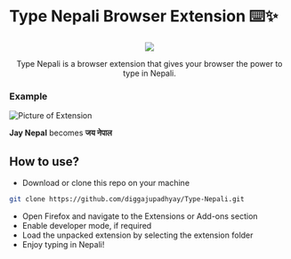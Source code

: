 # Type Nepali Browser Extension ⌨️✨

<p align="center">
<img src="img/icons//icon-128.png" />
 </p>
<p style="text-align: center;">
Type Nepali is a browser extension that gives your browser the power to type in Nepali.
</p>

### Example

![Picture of Extension](./img/extension-pic.png)

<b>Jay Nepal</b> becomes <b>जय नेपाल</b>

## How to use?

- Download or clone this repo on your machine

```bash
git clone https://github.com/diggajupadhyay/Type-Nepali.git
```

- Open Firefox and navigate to the Extensions or Add-ons section
- Enable developer mode, if required
- Load the unpacked extension by selecting the extension folder
- Enjoy typing in Nepali!
